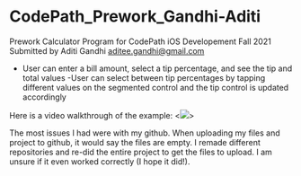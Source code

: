 # CodePath_Prework_Gandhi-Aditi
 Prework Calculator Program for CodePath iOS Developement Fall 2021
Submitted by Aditi Gandhi
aditee.gandhi@gmail.com

- User can enter a bill amount, select a tip percentage, and see the tip and total values
-User can select between tip percentages by tapping different values on the segmented control and the tip control is updated accordingly

Here is a video walkthrough of the example:
<![](https://i.imgur.com/WnNcDhk.gif)>

The most issues I had were with my github. When uploading my files and project to github, it would say the files are empty. I remade different repositories and re-did the entire project to get the files to upload. I am unsure if it even worked correctly (I hope it did!). 
